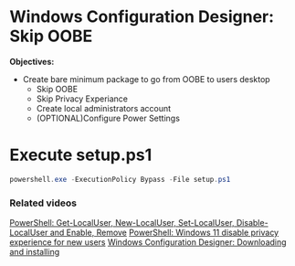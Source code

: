 # Windows Configuration Designer: Skip OOBE

<b>Objectives:</b>

* Create bare minimum package to go from OOBE to users desktop
    * Skip OOBE
    * Skip Privacy Experiance
    * Create local administrators account
    * (OPTIONAL)Configure Power Settings

# Execute setup.ps1

```powershell
powershell.exe -ExecutionPolicy Bypass -File setup.ps1
```

### Related videos

[PowerShell: Get-LocalUser, New-LocalUser, Set-LocalUser, Disable-LocalUser and Enable, Remove](https://youtu.be/9PtT7FfPO3Q)
[PowerShell: Windows 11 disable privacy experience for new users](https://youtu.be/YSVsOY2A7F8)
[Windows Configuration Designer: Downloading and installing](https://youtu.be/cSa12YaNMbU)